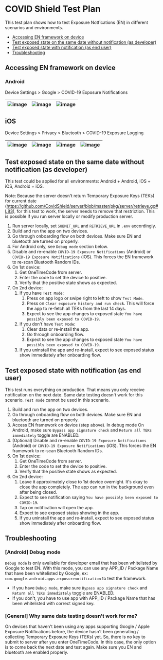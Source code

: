 # COVID Shield Test Plan

This test plan shows how to test Exposure Notfications (EN) in different scenarios and environments.

- [Accessing EN framework on device](#accessing-en-framework-on-device)
- [Test exposed state on the same date without notification (as developer)](#test-exposed-state-on-the-same-date-without-notification-as-developer)
- [Test exposed state with notification (as end user)](#test-exposed-state-with-notification-as-end-user)
- [Troubleshooting](#troubleshooting)

## Accessing EN framework on device

### Android

Device Settings > Google > COVID-19 Exposure Notifications

| ![image](https://user-images.githubusercontent.com/5274722/86290989-5c007100-bbbc-11ea-9088-a8f038513c37.png) | ![image](https://user-images.githubusercontent.com/5274722/86290997-5e62cb00-bbbc-11ea-89d3-85aff4b4c620.png) | ![image](https://user-images.githubusercontent.com/5274722/86415961-9a6a5e80-bc96-11ea-84c3-715af6a7bf75.png) |
| ------------------------------------------------------------------------------------------------------------- | ------------------------------------------------------------------------------------------------------------- | ------------------------------------------------------------------------------------------------------------- |


## iOS

Device Settings > Privacy > Bluetooth > COVID-19 Exposure Logging

| ![image](https://user-images.githubusercontent.com/5274722/86291179-9e29b280-bbbc-11ea-9f10-3e05da5961cd.png) | ![image](https://user-images.githubusercontent.com/5274722/86291186-9ff37600-bbbc-11ea-9ba4-1602fcacbbd9.png) | ![image](https://user-images.githubusercontent.com/5274722/86291190-a1bd3980-bbbc-11ea-93cf-ff012155edb3.png) | ![image](https://user-images.githubusercontent.com/5274722/86291196-a41f9380-bbbc-11ea-9dc1-f9cccf444e73.png) |
| ------------------------------------------------------------------------------------------------------------- | ------------------------------------------------------------------------------------------------------------- | ------------------------------------------------------------------------------------------------------------- | ------------------------------------------------------------------------------------------------------------- |


## Test exposed state on the same date without notification (as developer)

This test could be applied for all environments: Android + Android, iOS + iOS, Android + iOS.

Note: Because the server doesn't return Temporary Exposure Keys (TEKs) for current date (https://github.com/CovidShield/server/blob/master/pkg/server/retrieve.go#L83), for this test to work, the server needs to remove that restriction. This is possible if you run server locally or modify production server.

1. Run server locally, set `SUBMIT_URL` and `RETRIEVE_URL` in `.env` accordingly.
1. Build and run the app on two devices.
1. Go through onboarding flow on both devices. Make sure EN and bluetooth are turned on properly.
1. For Android only, see `Debug mode` section below.
1. Disable and re-enable `COVID-19 Exposure Notifications` (Android) or `COVID-19 Exposure Notifications` (iOS). This forces the EN framework to re-scan Bluetooth Random IDs.
1. On 1st device:
   1. Get OneTimeCode from server.
   1. Enter the code to set the device to positive.
   1. Verify that the positive state shows as expected.
1. On 2nd device:
   1. If you have `Test Mode`:
      1. Press on app logo or swipe right to left to show `Test Mode`.
      1. Press on `Clear exposure history and run check`. This will force the app to re-fetch all TEKs from the last 14 days.
      1. Expect to see the app changes to exposed state `You have possibly been exposed to COVID-19`.
   1. If you don't have `Test Mode`:
      1. Clear data or re-install the app.
      1. Go through onboarding flow.
      1. Expect to see the app changes to exposed state `You have possibly been exposed to COVID-19`.
   1. If you uninstall the app and re-install, expect to see exposed status show immediately after onboarding flow.

## Test exposed state with notification (as end user)

This test runs everything on production. That means you only receive notification on the next date. Same date testing doesn't work for this scenario. `Test mode` cannot be used in this scenario.

1. Build and run the app on two devices.
1. Go through onboarding flow on both devices. Make sure EN and bluetooth are turned on properly.
1. Access EN framework on device (step above). In debug mode On Android, make sure `Bypass app signature check` and `Return all TEKs immediately` toggle are ENABLED.
1. (Optional) Disable and re-enable `COVID-19 Exposure Notifications` (Android) or `COVID-19 Exposure Notifications` (iOS). This forces the EN framework to re-scan Bluetooth Random IDs.
1. On 1st device:
   1. Get OneTimeCode from server.
   1. Enter the code to set the device to positive.
   1. Verify that the positive state shows as expected.
1. On 2nd device:
   1. Leave it approximately close to 1st device overnight. It's okay to close the app completely. The app can run in the background even after being closed.
   1. Expect to see notification saying `You have possibly been exposed to COVID-19`.
   1. Tap on notification will open the app.
   1. Expect to see exposed status showing in the app.
   1. If you uninstall the app and re-install, expect to see exposed status show immediately after onboarding flow.

## Troubleshooting

### [Android] Debug mode

`Debug mode` is only available for developer email that has been whitelisted by Google to test EN. With this mode, you can use any APP_ID / Package Name that have been whitelisted by Google, ex: `com.google.android.apps.exposurenotification` to test the framework.

- If you have `Debug mode`, make sure `Bypass app signature check` and `Return all TEKs immediately` toggle are ENABLED.
- If you don't, you have to use app with APP_ID / Package Name that has been whitelisted with correct signed key.

### [General] Why same date testing doesn't work for me?

On devices that haven't been using any apps supporting Google / Apple Exposure Notifications before, the device hasn't been generating / collecting Temporary Exposure Keys (TEKs) yet. So, there is no key to submit to server after you enter OneTimeCode. In this case, the only option is to come back the next date and test again. Make sure you EN and bluetooth are enabled properly.
